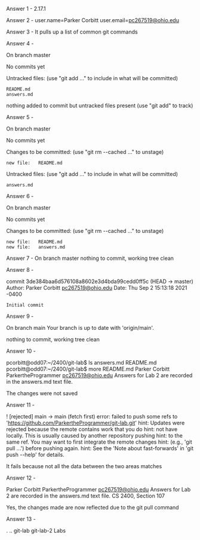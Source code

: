 Answer 1 -	2.17.1

Answer 2 -	user.name=Parker Corbitt
	  	user.email=pc267519@ohio.edu

Answer 3 -	It pulls up a list of common git commands

Answer 4 -

On branch master

No commits yet

Untracked files:
  (use "git add <file>..." to include in what will be committed)

	README.md
	answers.md

nothing added to commit but untracked files present (use "git add" to track)

Answer 5 -

On branch master

No commits yet

Changes to be committed:
  (use "git rm --cached <file>..." to unstage)

	new file:   README.md

Untracked files:
  (use "git add <file>..." to include in what will be committed)

	answers.md

Answer 6 - 

On branch master

No commits yet

Changes to be committed:
  (use "git rm --cached <file>..." to unstage)

	new file:   README.md
	new file:   answers.md

Answer 7 - 
On branch master
nothing to commit, working tree clean

Answer 8 -

commit 3de384baa6d576108a8602e3d4bda99cedd0ff5c (HEAD -> master)
Author: Parker Corbitt <pc267519@ohio.edu>
Date:   Thu Sep 2 15:13:18 2021 -0400

    Initial commit

Answer 9 - 

On branch main
Your branch is up to date with 'origin/main'.

nothing to commit, working tree clean

Answer 10 - 

pcorbitt@odd07:~/2400/git-lab$ ls
answers.md  README.md
pcorbitt@odd07:~/2400/git-lab$ more README.md
Parker Corbitt
ParkertheProgrammer
pc267519@ohio.edu
Answers for Lab 2 are recorded in the answers.md text file.


The changes were not saved

Answer 11 - 

 ! [rejected]        main -> main (fetch first)
error: failed to push some refs to 'https://github.com/ParkertheProgrammer/git-lab.git'
hint: Updates were rejected because the remote contains work that you do
hint: not have locally. This is usually caused by another repository pushing
hint: to the same ref. You may want to first integrate the remote changes
hint: (e.g., 'git pull ...') before pushing again.
hint: See the 'Note about fast-forwards' in 'git push --help' for details.

It fails because not all the data between the two areas matches

Answer 12 - 

Parker Corbitt
ParkertheProgrammer
pc267519@ohio.edu
Answers for Lab 2 are recorded in the answers.md text file.
CS 2400, Section 107


Yes, the changes made are now reflected due to the git pull command

Answer 13 - 

.  ..  git-lab	git-lab-2  Labs











	
	       		
		
